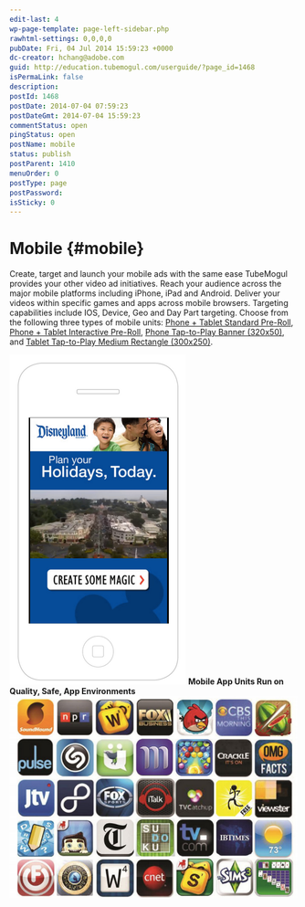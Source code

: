 ```yaml
---
edit-last: 4
wp-page-template: page-left-sidebar.php
rawhtml-settings: 0,0,0,0
pubDate: Fri, 04 Jul 2014 15:59:23 +0000
dc-creator: hchang@adobe.com
guid: http://education.tubemogul.com/userguide/?page_id=1468
isPermaLink: false
description: 
postId: 1468
postDate: 2014-07-04 07:59:23
postDateGmt: 2014-07-04 15:59:23
commentStatus: open
pingStatus: open
postName: mobile
status: publish
postParent: 1410
menuOrder: 0
postType: page
postPassword: 
isSticky: 0
---
```


# Mobile {#mobile}

Create, target and launch your mobile ads with the same ease TubeMogul provides your other video ad initiatives.&nbsp;Reach your audience across the major mobile platforms including iPhone, iPad and Android. Deliver your videos within specific games and apps across mobile browsers. Targeting capabilities include IOS, Device, Geo and Day Part targeting. Choose from the following three types of mobile units: [Phone + Tablet Standard Pre-Roll](mobile-app-pr/user-guideplanningad-formatsmobilemobile-app-pr.md), [Phone + Tablet Interactive Pre-Roll](mobile-interactive-pr/user-guideplanningad-formatsmobilemobile-interactive-pr.md), [Phone Tap-to-Play Banner (320x50)](mobile-app-ctp/user-guideplanningad-formatsmobilemobile-app-ctp.md), and [Tablet Tap-to-Play Medium Rectangle (300x250)](mobile-web-ctp/user-guideplanningad-formatsmobilemobile-web-ctp.md).

[ ![Mobile Preroll](assets/mobile-preroll-.png)](assets/mobile-preroll-.png)
**Mobile App Units Run on Quality, Safe, App Environments** [ ![Mobile App](assets/mobile-app.png)](assets/mobile-app.png) 